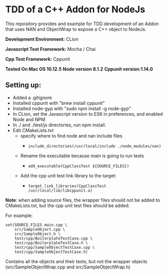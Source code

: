 # TDD of a C++ Addon for NodeJs

This repository provides and example for TDD development
of an Addon that uses NAN and ObjectWrap to expose a C++ 
object to NodeJs.

**Development Environment:** CLion

**Javascript Test Framework:** Mocha / Chai

**Cpp Test Framework:** Cppunit

**Tested On Mac OS 10.12.5**
**Node version 8.1.2**
**Cppunit version:1.14.0**


## Setting up:
* Added a .gitignore 
* Installed cppunit with "brew install cppunit"
* Installed node-gyp with "sudo npm install -g node-gyp"
* In CLion, set the Javascript version to ES6 in preferences, and enabled Node and NPM
* In ./ and ./test/js directories, run npm install.
* Edit CMakeLists.txt
  * specify where to find node and nan include files
    *     include_directories(/usr/local/include ./node_modules/nan) 
  * Rename the executable because main is going to run tests
    *     add_executable(CppClassTest ${SOURCE_FILES})
  * Add the cpp unit test link library to the target:
    *     target_link_libraries(CppClassTest /usr/local/lib/libcppunit.a)

**Note**: when adding source files, the wrapper files should not be added to 
CMakeLists.txt, but the cpp unit test files should be added. 

For example: 
               
    set(SOURCE_FILES main.cpp \
        src/SampleObject.cpp \
        src/SampleObject.h \
        test/cpp/BoilerplateTestCase.cpp \
        test/cpp/BoilerplateTestCase.h \
        test/cpp/SampleObjectTestCase.cpp \
        test/cpp/SampleObjectTestCase.h)

Contains all the objects and their tests, but not the wrapper objects (src/SampleObjectWrap.cpp and src/SampleObjectWrap.h)

